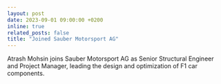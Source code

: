 ```yaml
---
layout: post
date: 2023-09-01 09:00:00 +0200
inline: true
related_posts: false
title: "Joined Sauber Motorsport AG"
---
```


Atrash Mohsin joins Sauber Motorsport AG as Senior Structural Engineer and Project Manager, leading the design and optimization of F1 car components.
